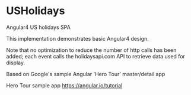 # USHolidays
Angular4 US holidays SPA

This implementation demonstrates basic Angular4 design.

Note that no optimization to reduce the number of http calls has been added;
each event calls the holidaysapi.com API to retrieve data used for display.



Based on Google's sample Angular 'Hero Tour' master/detail app

Hero Tour sample app
https://angular.io/tutorial

